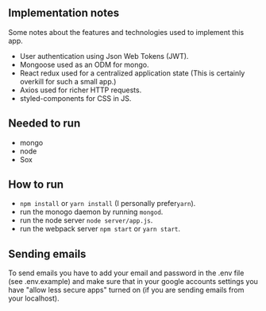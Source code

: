 ## Implementation notes
Some notes about the features and technologies used to implement this app.
- User authentication using Json Web Tokens (JWT).
- Mongoose used as an ODM for mongo.
- React redux used for a centralized application state (This is certainly overkill for such a small app.)
- Axios used for richer HTTP requests.
- styled-components for CSS in JS.


## Needed to run
- mongo
- node
- Sox

## How to run
- `npm install` or `yarn install` (I personally prefer`yarn`).
- run the monogo daemon by running `mongod`.
- run the node server `node server/app.js`.
- run the webpack server `npm start` or `yarn start`.

## Sending emails
To send emails you have to add your email and password in the .env file (see .env.example) and make sure that in your google accounts settings you have "allow less secure apps" turned on (if you are sending emails from your localhost).